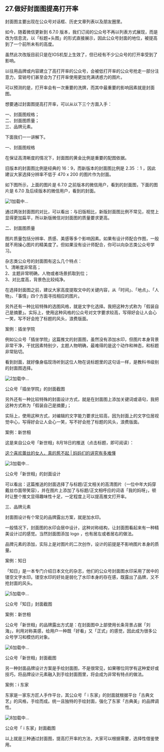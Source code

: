 ## 27.做好封面图提高打开率
封面图主要出现在公众号对话框、历史文章列表以及朋友圈里。


如今，随着微信更新到 6.7.0 版本，我们订阅的公众号不再以列表方式展现，而是改为信息流，以「标题+头图」的形式直接展示，因此公众号封面的地位，被提高到了一个前所未有的高度。


虽然此次改版目前只是在IOS机型上生效了，但已经有不少公众号的打开率受到了影响。


以往用品牌或内容建立了高打开率的公众号，会被低打开率的公众号抢走一部分注意力，营销号们甚至会为了打开率使用更加充满诱惑力的图片。


可以预测的是，打开率会有一次重要的洗牌，而其中最重要的影响因素就是封面图。


想要通过封面图提高打开率，可以从以下三个方面入手：


一、封面图规格；  
二、封面图质量；  
三、品牌元素。 


下面我们一一讲解下。


一、封面图规格


在保证高清晰度的情况下，封面图的黄金比例是重要的配图依据。


旧版本的封面图比例是经典的 16：9，而新版本的封面图比例是 2.35 ：1 ，因此建议大家选择分辨率不低于 470 x 200 的图片作为封面。


如下图所示，上面的图片是 6.7.0 之前版本的微信用户，看到的封面图，下面的图片是 6.7.0 及后续版本的微信用户，看到的封面。


![1]()加载中... 


通过两张封面图的对比，可以看出：与旧版相比，新版封面图比例不常见，视觉上显得更加扁平，所以新版微信对封面图的质量要求更高。


二、封面图质量


图片质量包括分辨率、质感、美感等多个影响因素。如果有设计师配合作图，一般就不用操心图片的精美度了。但如果没有设计师配合，你可以向杂志类公众号学习。


杂志类公众号的封面图有这么几个特点：  
1、清晰度非常高；  
2、主题非常明确，人物或者场景抓取到位；  
3、对比度高，背景色比较纯净。 


在选择封面图之前，建议大家高度提取文中的关键内容，从「时间」、「地点」、「人物」、「事情」四个方面寻找相应的图片。


另外还有一种比较特殊的选图风格，就是文字化选择。我把这种方式称为「假装自己是摘要」。实际上，使用这种风格的公众号对文字要求较高，写得好会让人会心一笑，写不好会抢了标题的风头，浪费版面。


案例：插坐学院


例如公众号「插坐学院」这篇推文的封面图，虽然没有添加水印，但图片本身背景非常干净，干扰因素特别少，主题人物明确，最难得的是这个动作和神态，和标题非常贴切。


看到封面，就好像身临现场听到这位人物在说标题里的这句话一样，是教科书级别的封面图选择。


![2]()加载中...


公众号「插坐学院」的封面截图


另外还有一种比较特殊的封面设计方式，就是在封面图上添加关键词或语句，我把这种方式称为「假装自己是摘要」；


实际上，使用这种方式，对编辑的文字能力要求比较高，因为封面上的文字位居视觉中心，写得好会让人会心一笑，写不好会抢了标题的风头，浪费版面。


案例：新世相


这是来自公众号「新世相」8月18日的推送（点击标题，即可阅读）：


[这个喜欢蕾丝的女人，真的惹不起 | 妈妈们的讲究有多难懂](https://mp.weixin.qq.com/s/cH2Jzo8EG87_m2ZsbtgA-w)


![3]()加载中...


公众号「新世相」的封面设计


可以看出：这篇推送的封面选择了与标题/正文相关的高清图片（一位中年大妈穿戴丝巾面带笑容），并在图片上添加了与标题/正文相呼应的词语「我的妈呀」，顿时让整个推文显得趣味性十足，一定程度上可以提高推文打开率。


三、品牌元素


封面图设计有个常见的品牌露出方案，就是加水印。


一般情况下，封面图的水印会居中设计，这种对称结构，让封面图看起来有一种精美设计过的感觉。当然封面图添加 logo ，也有居左或者居右的做法。


品牌元素的添加，实际上是对图片的二次创作，设计的前提是不影响图片本身的质量。


案例：知日


「知日」是一本专门介绍日本文化的杂志，他们的公众号封面图水印采用了居中的镂空文字水印。镂空水印的好处是弱化了水印本身的存在感，既露出了品牌，又不抢封面的风头。


![5]()加载中...


公众号「知日」封面截图


案例：新世相


公众号「新世相」的品牌露出方式是：在封面图中上部使用长条背景占据「刘海」，利用对称美感，给用户一种既「好看」又「正式」的感觉，因此成为很多公众号学习和模仿的对象。


![6]()加载中...


公众号「新世相」封面截图


另一种封面品牌设计方案是手绘封面图，不是很常见，如果哪位同学有这种爱好或技巧，将品牌设计元素融入到手绘封面图里，将会成为非常有特点的做法。


案例：i 东家


东家是一家东方匠人手作平台，其公众号「 i 东家」的封面就根据平台「古典文艺」的风格，手绘而成。统一且独特的手绘封面，强化了东家「古典美」的品牌调性。


![8]()加载中...


公众号「 i 东家」封面截图


以上就是三种通过封面图，提高打开率的方法，大家可以根据需要，选择性借鉴使用。

